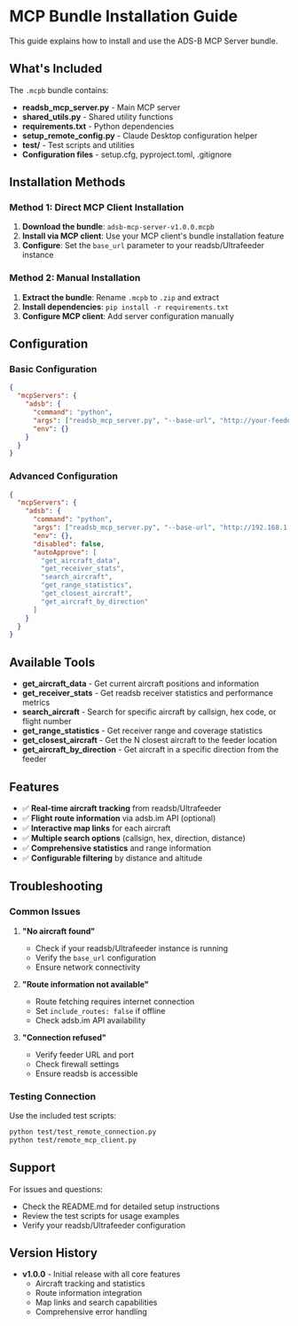 # MCP Bundle Installation Guide

This guide explains how to install and use the ADS-B MCP Server bundle.

## What's Included

The `.mcpb` bundle contains:
- **readsb_mcp_server.py** - Main MCP server
- **shared_utils.py** - Shared utility functions
- **requirements.txt** - Python dependencies
- **setup_remote_config.py** - Claude Desktop configuration helper
- **test/** - Test scripts and utilities
- **Configuration files** - setup.cfg, pyproject.toml, .gitignore

## Installation Methods

### Method 1: Direct MCP Client Installation

1. **Download the bundle**: `adsb-mcp-server-v1.0.0.mcpb`
2. **Install via MCP client**: Use your MCP client's bundle installation feature
3. **Configure**: Set the `base_url` parameter to your readsb/Ultrafeeder instance

### Method 2: Manual Installation

1. **Extract the bundle**: Rename `.mcpb` to `.zip` and extract
2. **Install dependencies**: `pip install -r requirements.txt`
3. **Configure MCP client**: Add server configuration manually

## Configuration

### Basic Configuration

```json
{
  "mcpServers": {
    "adsb": {
      "command": "python",
      "args": ["readsb_mcp_server.py", "--base-url", "http://your-feeder:8080"],
      "env": {}
    }
  }
}
```

### Advanced Configuration

```json
{
  "mcpServers": {
    "adsb": {
      "command": "python",
      "args": ["readsb_mcp_server.py", "--base-url", "http://192.168.1.100:8080"],
      "env": {},
      "disabled": false,
      "autoApprove": [
        "get_aircraft_data",
        "get_receiver_stats",
        "search_aircraft",
        "get_range_statistics",
        "get_closest_aircraft",
        "get_aircraft_by_direction"
      ]
    }
  }
}
```

## Available Tools

- **get_aircraft_data** - Get current aircraft positions and information
- **get_receiver_stats** - Get readsb receiver statistics and performance metrics
- **search_aircraft** - Search for specific aircraft by callsign, hex code, or flight number
- **get_range_statistics** - Get receiver range and coverage statistics
- **get_closest_aircraft** - Get the N closest aircraft to the feeder location
- **get_aircraft_by_direction** - Get aircraft in a specific direction from the feeder

## Features

- ✅ **Real-time aircraft tracking** from readsb/Ultrafeeder
- ✅ **Flight route information** via adsb.im API (optional)
- ✅ **Interactive map links** for each aircraft
- ✅ **Multiple search options** (callsign, hex, direction, distance)
- ✅ **Comprehensive statistics** and range information
- ✅ **Configurable filtering** by distance and altitude

## Troubleshooting

### Common Issues

1. **"No aircraft found"**
   - Check if your readsb/Ultrafeeder instance is running
   - Verify the `base_url` configuration
   - Ensure network connectivity

2. **"Route information not available"**
   - Route fetching requires internet connection
   - Set `include_routes: false` if offline
   - Check adsb.im API availability

3. **"Connection refused"**
   - Verify feeder URL and port
   - Check firewall settings
   - Ensure readsb is accessible

### Testing Connection

Use the included test scripts:
```bash
python test/test_remote_connection.py
python test/remote_mcp_client.py
```

## Support

For issues and questions:
- Check the README.md for detailed setup instructions
- Review the test scripts for usage examples
- Verify your readsb/Ultrafeeder configuration

## Version History

- **v1.0.0** - Initial release with all core features
  - Aircraft tracking and statistics
  - Route information integration
  - Map links and search capabilities
  - Comprehensive error handling
